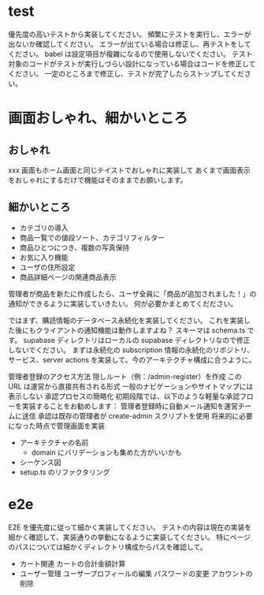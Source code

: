 # test

優先度の高いテストから実装してください。
頻繁にテストを実行し、エラーが出ないか確認してください。
エラーが出ている場合は修正し、再テストをしてください。
babel は設定項目が複雑になるので使用しないでください。
テスト対象のコードがテストが実行しづらい設計になっている場合はコードを修正してください。
一定のところまで修正し、テストが完了したらストップしてください。

# 画面おしゃれ、細かいところ

## おしゃれ

xxx 画面もホーム画面と同じテイストでおしゃれに実装して
あくまで画面表示をおしゃれにするだけで機能はそのままでお願いします。

## 細かいところ

- カテゴリの導入
- 商品一覧での値段ソート、カテゴリフィルター
- 商品ひとつにつき、複数の写真保持
- お気に入り機能
- ユーザの住所設定
- 商品詳細ページの関連商品表示

管理者が商品を新たに作成したら、ユーザ全員に「商品が追加されました！」の通知ができるように実装していきたい。
何が必要かまとめてくだださい。

ではまず、購読情報のデータベース永続化を実装してください。
これを実装した後にもクライアントの通知機能は動作しますよね？
スキーマは schema.ts です。
supabase ディレクトリはローカルの supabase ディレクトリなので修正しないでください。
まずは永続化の subscription 情報の永続化のリポジトリ、サービス、server actions を実装して。今のアーキテクチャ構成に合うように。

管理者登録のアクセス方法
隠しルート（例：/admin-register）を作成
この URL は運営から直接共有される形式
一般のナビゲーションやサイトマップには表示しない
承認プロセスの簡略化
初期段階では、以下のような軽量な承認フローを実装することをお勧めします：
管理者登録時に自動メール通知を運営チームに送信
承認は既存の管理者が create-admin スクリプトを使用
将来的に必要になった時点で管理画面を実装

- アーキテクチャの名前
  - domain にバリデーションも集めた方がいいかも
- シーケンス図
- setup.ts のリファクタリング

# e2e

E2E を優先度に従って細かく実装してください。
テストの内容は現在の実装を細かく確認して、実装通りの挙動になるように実装してください。
特にページのパスについては細かくディレクトリ構成からパスを確認して。

- カート関連
  カートの合計金額計算
- ユーザー管理
  ユーザープロフィールの編集
  パスワードの変更
  アカウントの削除
